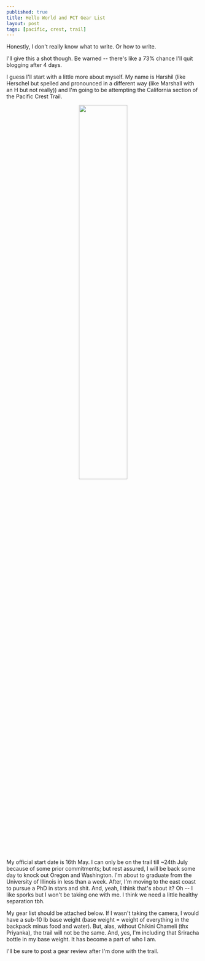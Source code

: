 ```yaml
---
published: true
title: Hello World and PCT Gear List
layout: post
tags: [pacific, crest, trail]
---
```

Honestly, I don't really know what to write. Or how to write. 

I'll give this a shot though. Be warned -- there's like a 73% chance I'll quit blogging after 4 days. 

I guess I'll start with a little more about myself. My name is Harshil (like Herschel but spelled and pronounced in a different way (like Marshall with an H but not really)) and I'm going to be attempting the California section of the Pacific Crest Trail. 

<center> <img src="https://s-media-cache-ak0.pinimg.com/736x/fd/5c/fa/fd5cfaa8259ab3b045f8ffa990f3512a.jpg" style="width: 50%; height: 50%" align="middle"/> </center>


My official start date is 16th May. I can only be on the trail till ~24th July because of some prior commitments; but rest assured, I will be back some day to knock out Oregon and Washington. I'm about to graduate from the University of Illinois in less than a week. After, I'm moving to the east coast to pursue a PhD in stars and shit. And, yeah, I think that's about it? Oh -- I like sporks but I won't be taking one with me. I think we need a little healthy separation tbh. 

My gear list should be attached below. If I wasn't taking the camera, I would have a sub-10 lb base weight (base weight = weight of everything in the backpack minus food and water). But, alas, without Chikini Chameli (thx Priyanka), the trail will not be the same. And, yes, I'm including that Sriracha bottle in my base weight. It has become a part of who I am. 

I'll be sure to post a gear review after I'm done with the trail. 

<script src="https://lighterpack.com/e/itu1k"></script><div id="itu1k"></div>